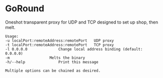 # GoRound


Oneshot transparent proxy for UDP and TCP designed to set up shop, then melt.


```
Usage:
-u localPort:remoteAddress:remotePort	UDP proxy
-t localPort:remoteAddress:remotePort	TCP proxy
-l 0.0.0.0				Change local address binding (default: 0.0.0.0)
-m					Melts the binary
-h/--help				Print this message

Multiple options can be chained as desired.
```
